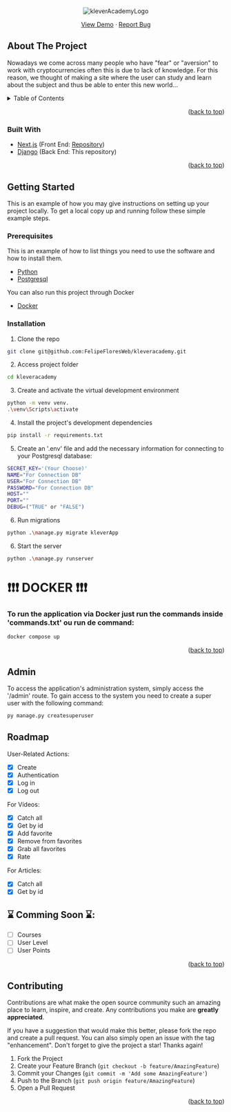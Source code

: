 


<div id="top"></div>

<!-- PROJECT LOGO -->
<br />
<div align="center">
  

![kleverAcademyLogo](https://user-images.githubusercontent.com/78596051/176555372-5de3dd88-6cba-499e-bdc5-2d841f9a7060.png)


  <p align="center">
    <a href="https://klever-academy.netlify.app/">View Demo</a>
    ·
    <a href="https://github.com/FelipeFloresWeb/kleveracademy/issues">Report Bug</a>
  </p>
</div>



<!-- ABOUT THE PROJECT -->
## About The Project


Nowadays we come across many people who have "fear" or "aversion" to work with cryptocurrencies often this is due to lack of knowledge. For this reason, we thought of making a site where the user can study and learn about the subject and thus be able to enter this new world...


<!-- TABLE OF CONTENTS -->
<details>
  <summary>Table of Contents</summary>
  <ol>
    <li>
      <a href="#about-the-project">About The Project</a>
      <ul>
        <li><a href="#built-with">Built With</a></li>
      </ul>
    </li>
    <li>
      <a href="#getting-started">Getting Started</a>
      <ul>
        <li><a href="#prerequisites">Prerequisites</a></li>
        <li><a href="#installation">Installation</a></li>
        <li><a href="#docker">Docker</a></li>
        <li><a href="#admin">Admin</a></li>
      </ul>
    </li>
    <li><a href="#roadmap">Roadmap</a></li>
    <li><a href="#contributing">Contributing</a></li>
  </ol>
</details>

<p align="right">(<a href="#top">back to top</a>)</p>



### Built With

* [Next.js](https://nextjs.org/) (Front End: <a href="https://github.com/brunogcpinheiro/klever-academy"  target="_blank">Repository</a>)
* [Django](https://www.django-rest-framework.org/) (Back End: This repository)

<p align="right">(<a href="#top">back to top</a>)</p>

<!-- GETTING STARTED -->
## Getting Started

This is an example of how you may give instructions on setting up your project locally.
To get a local copy up and running follow these simple example steps.

### Prerequisites

This is an example of how to list things you need to use the software and how to install them.

* [Python](https://www.python.org/downloads/)
* [Postgresql](https://www.postgresql.org/)
<p>You can also run this project through Docker</p>

* [Docker](https://www.docker.com/)

### Installation

1. Clone the repo
 ```sh
 git clone git@github.com:FelipeFloresWeb/kleveracademy.git
 ```

2. Access project folder
 ```sh
 cd kleveracademy
 ```

3. Create and activate the virtual development environment
 ```sh
 python -m venv venv.
 .\venv\Scripts\activate 
 ```

 4. Install the project's development dependencies
 ```sh
 pip install -r requirements.txt
 ```
 
 5. Create an '.env' file and add the necessary information for connecting to your Postgresql database:
 ```sh
 SECRET_KEY='(Your Choose)'
 NAME="For Connection DB"
 USER="For Connection DB"
 PASSWORD="For Connection DB"
 HOST=""
 PORT=""
 DEBUG=("TRUE" or "FALSE")
 ```
 
 6. Run migrations
 ```sh
 python .\manage.py migrate kleverApp
 ```
 
 6. Start the server
 ```sh
 python .\manage.py runserver
 ```
   
# ❗❗❗ DOCKER ❗❗❗
###  To run the application via Docker just run the commands inside 'commands.txt' ou run de command:
 ```sh
 docker compose up 
 ```

<p align="right">(<a href="#top">back to top</a>)</p>

<!-- ADMIN -->
## Admin
To access the application's administration system, simply access the '/admin' route.
To gain access to the system you need to create a super user with the following command:

 ```sh
py manage.py createsuperuser
 ```

<!-- ROADMAP -->
## Roadmap

User-Related Actions:
- [x] Create
- [x] Authentication
- [x] Log in
- [x] Log out

For Vídeos:
- [x] Catch all
- [x] Get by id
- [x] Add favorite
- [x] Remove from favorites
- [x] Grab all favorites
- [x] Rate

For Articles:
- [x] Catch all
- [x] Get by id

## :hourglass: Comming Soon :hourglass::
- [ ] Courses
- [ ] User Level
- [ ] User Points

<p align="right">(<a href="#top">back to top</a>)</p>



<!-- CONTRIBUTING -->
## Contributing

Contributions are what make the open source community such an amazing place to learn, inspire, and create. Any contributions you make are **greatly appreciated**.

If you have a suggestion that would make this better, please fork the repo and create a pull request. You can also simply open an issue with the tag "enhancement".
Don't forget to give the project a star! Thanks again!

1. Fork the Project
2. Create your Feature Branch (`git checkout -b feature/AmazingFeature`)
3. Commit your Changes (`git commit -m 'Add some AmazingFeature'`)
4. Push to the Branch (`git push origin feature/AmazingFeature`)
5. Open a Pull Request

<p align="right">(<a href="#top">back to top</a>)</p>
